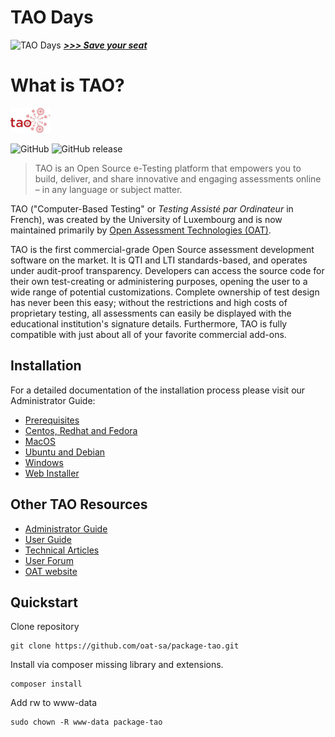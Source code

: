 # TAO Days

![TAO Days](https://media-exp2.licdn.com/dms/image/sync/C4E34AQELxUJsWXoQJQ/ugc-proxy-shrink_800/0/1652276248497?e=1656320400&v=beta&t=P1k3UrHLYrxUkIDS7iATqo8wKTWUcMxeIVbGdKrjwnU)
***[ >>> Save your seat](https://hubs.ly/Q01b0RT-0)***

# What is TAO?

![TAO Logo](https://github.com/oat-sa/taohub-developer-guide/raw/master/resources/tao-logo.png)

![GitHub](https://img.shields.io/github/license/oat-sa/package-tao.svg)
![GitHub release](https://img.shields.io/github/release/oat-sa/package-tao.svg)

>TAO is an Open Source e-Testing platform that empowers you to build, deliver, and share innovative and engaging assessments online – in any language or subject matter.

TAO ("Computer-Based Testing" or *Testing Assisté par Ordinateur* in French), was created by the University of Luxembourg and is now maintained primarily by [Open Assessment Technologies (OAT)](http://www.taotesting.com/).

TAO is the first commercial-grade Open Source assessment development software on the market. It is QTI and LTI standards-based, and operates under audit-proof transparency. Developers can access the source code for their own test-creating or administering purposes, opening the user to a wide range of potential customizations. Complete ownership of test design has never been this easy; without the restrictions and high costs of proprietary testing, all assessments can easily be displayed with the educational institution's signature details. Furthermore, TAO is fully compatible with just about all of your favorite commercial add-ons.

## Installation

For a detailed documentation of the installation process please visit our Administrator Guide:

- [Prerequisites](https://www.taotesting.com/user-guide/installation-and-upgrade/prerequisites/)
- [Centos, Redhat and Fedora](https://www.taotesting.com/user-guide/installation-and-upgrade/centos-redhat-and-fedora/)
- [MacOS](https://www.taotesting.com/user-guide/installation-and-upgrade/macos/)
- [Ubuntu and Debian](https://www.taotesting.com/user-guide/installation-and-upgrade/ubuntu-and-debian/)
- [Windows](https://www.taotesting.com/user-guide/installation-and-upgrade/windows/)
- [Web Installer](https://www.taotesting.com/user-guide/installation-and-upgrade/web-installer/)

## Other TAO Resources

- [Administrator Guide](https://www.taotesting.com/user-guide/managing-tao/introduction-to-managing-tao/)
- [User Guide](https://www.taotesting.com/user-guide/)
- [Technical Articles](https://github.com/oat-sa/taohub-articles)
- [User Forum](https://www.taotesting.com/forum/)
- [OAT website](https://www.taotesting.com)

## Quickstart

Clone repository

    git clone https://github.com/oat-sa/package-tao.git

Install via composer missing library and extensions.

    composer install

Add rw to www-data

    sudo chown -R www-data package-tao
